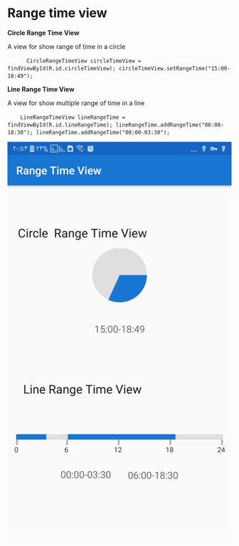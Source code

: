 Range time view
=======
**Circle Range Time View**

A view for show range of time in a circle

`      CircleRangeTimeView circleTimeView = findViewById(R.id.circleTimeView);
         circleTimeView.setRangeTime("15:00-18:49");`

**Line Range Time View**

A view for show multiple range of time in a line

`    LineRangeTimeView lineRangeTime = findViewById(R.id.lineRangeTime);
         lineRangeTime.addRangeTime("06:00-18:30");
         lineRangeTime.addRangeTime("00:00-03:30");`
         
         
![ScreemShot](https://github.com/shahabsaalami/range-time-view/blob/master/screenShots/lineRange_and_circleRange.png?raw=true) 
